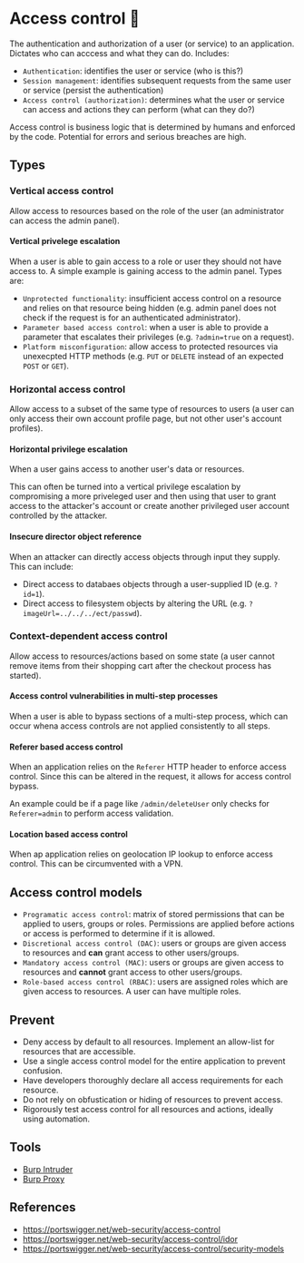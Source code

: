 # Access control :name_badge:

The authentication and authorization of a user (or service) to an application.  Dictates who can acccess and what they can do.  Includes:

- `Authentication`: identifies the user or service (who is this?)
- `Session management`: identifies subsequent requests from the same user or service (persist the authentication)
- `Access control (authorization)`: determines what the user or service can access and actions they can perform (what can they do?)

Access control is business logic that is determined by humans and enforced by the code.  Potential for errors and serious breaches are high.

## Types

### Vertical access control

Allow access to resources based on the role of the user (an administrator can access the admin panel).

#### Vertical privelege escalation

When a user is able to gain access to a role or user they should not have access to.  A simple example is gaining access to the admin panel.  Types are:

- `Unprotected functionality`: insufficient access control on a resource and relies on that resource being hidden (e.g. admin panel does not check if the request is for an authenticated administrator).
- `Parameter based access control`: when a user is able to provide a parameter that escalates their privileges (e.g. `?admin=true` on a request).
-  `Platform misconfiguration`: allow access to protected resources via unexecpted HTTP methods (e.g. `PUT` or `DELETE` instead of an expected `POST` or `GET`).

### Horizontal access control

Allow access to a subset of the same type of resources to users (a user can only access their own account profile page, but not other user's account profiles).

#### Horizontal privilege escalation

When a user gains access to another user's data or resources.  

This can often be turned into a vertical privilege escalation by compromising a more priveleged user and then using that user to grant access to the attacker's account or create another privileged user account controlled by the attacker.

#### Insecure director object reference

When an attacker can directly access objects through input they supply.  This can include:

- Direct access to databaes objects through a user-supplied ID (e.g. `?id=1`).
- Direct access to filesystem objects by altering the URL (e.g. `?imageUrl=../../../ect/passwd`).

### Context-dependent access control

Allow access to resources/actions based on some state (a user cannot remove items from their shopping cart after the checkout process has started).

#### Access control vulnerabilities in multi-step processes

When a user is able to bypass sections of a multi-step process, which can occur whena access controls are not applied consistently to all steps.

#### Referer based access control

When an application relies on the `Referer` HTTP header to enforce access control.  Since this can be altered in the request, it allows for access control bypass.

An example could be if a page like `/admin/deleteUser` only checks for `Referer=admin` to perform access validation.

#### Location based access control

When ap application relies on geolocation IP lookup to enforce access control.  This can be circumvented with a VPN.


## Access control models

- `Programatic access control`: matrix of stored permissions that can be applied to users, groups or roles.  Permissions are applied before actions or access is performed to determine if it is allowed.
- `Discretional access control (DAC)`: users or groups are given access to resources and **can** grant access to other users/groups.
- `Mandatory access control (MAC)`: users or groups are given access to resources and **cannot** grant access to other users/groups.
- `Role-based access control (RBAC)`: users are assigned roles which are given access to resources.  A user can have multiple roles.

## Prevent

- Deny access by default to all resources.  Implement an allow-list for resources that are accessible.
- Use a single access control model for the entire application to prevent confusion.
- Have developers thoroughly declare all access requirements for each resource.
- Do not rely on obfustication or hiding of resources to prevent access.
- Rigorously test access control for all resources and actions, ideally using automation.

## Tools
- [Burp Intruder](https://portswigger.net/burp/documentation/desktop/tools/intruder/using)
- [Burp Proxy](https://portswigger.net/burp/documentation/desktop/tools/proxy/using)

## References

- https://portswigger.net/web-security/access-control
- https://portswigger.net/web-security/access-control/idor
- https://portswigger.net/web-security/access-control/security-models
